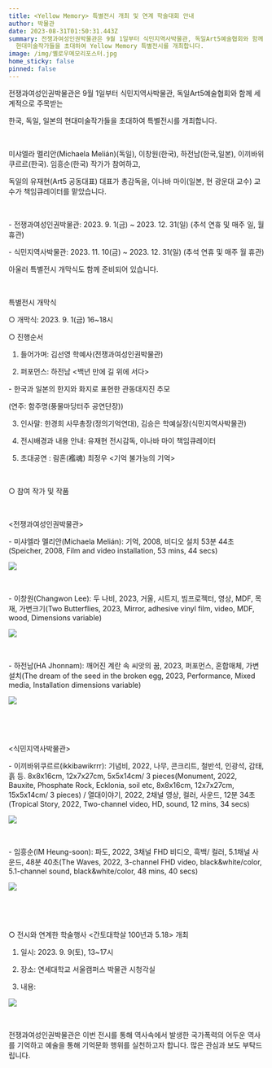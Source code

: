 ```yaml
---
title: <Yellow Memory> 특별전시 개최 및 연계 학술대회 안내
author: 박물관
date: 2023-08-31T01:50:31.443Z
summary: 전쟁과여성인권박물관은 9월 1일부터 식민지역사박물관, 독일Art5예술협회와 함께 세계적으로 주목받는 한국, 독일, 일본의
  현대미술작가들을 초대하여 Yellow Memory 특별전시를 개최합니다.
image: /img/옐로우메모리포스터.jpg
home_sticky: false
pinned: false
---
```

전쟁과여성인권박물관은 9월 1일부터 식민지역사박물관, 독일Art5예술협회와 함께 세계적으로 주목받는 

한국, 독일, 일본의 현대미술작가들을 초대하여 <Yellow Memory> 특별전시를 개최합니다. 

 ﻿

미샤엘라 멜리안(Michaela Melián)(독일), 이창원(한국), 하전남(한국,일본), 이끼바위쿠르르(한국). 임흥순(한국) 작가가 참여하고, 

독일의 유재현(Art5 공동대표) 대표가 총감독을, 이나바 마이(일본, 현 광운대 교수) 교수가 책임큐레이터를 맡았습니다.

 ﻿

\- 전쟁과여성인권박물관: 2023. 9. 1(금) ~ 2023. 12. 31(일) (추석 연휴 및 매주 일, 월 휴관)

\- 식민지역사박물관: 2023. 11. 10(금) ~ 2023. 12. 31(일) (추석 연휴 및 매주 월 휴관)

  

아울러 특별전시 개막식도 함께 준비되어 있습니다.

 ﻿

<Yellow Memory> 특별전시 개막식

○ 개막식: 2023. 9. 1(금) 16~18시

○ 진행순서

1. 들어가며: 김선영 학예사(전쟁과여성인권박물관)

2. 퍼포먼스: 하전남 <백년 만에 길 위에 서다>

\- 한국과 일본의 한지와 화지로 표현한 관동대지진 추모

(연주: 함주명(풍물마당터주 공연단장))

3. 인사말: 한경희 사무총장(정의기억연대), 김승은 학예실장(식민지역사박물관)

4. 전시배경과 내용 안내: 유재현 전시감독, 이나바 마이 책임큐레이터

5. 초대공연 : 람혼(襤魂) 최정우 <기억 불가능의 기억>

 ﻿



○ 참여 작가 및 작품

 ﻿

<﻿전쟁과여성인권박물관>

\- 미샤엘라 멜리안(Michaela Melián): 기억, 2008, 비디오 설치 53분 44초(Speicher, 2008, Film and video installation, 53 mins, 44 secs) 

![](/img/미샤엘라-멜리안_기억_2008_비디오-설치_53분-44초.jpg)

 ﻿

\-﻿ 이창원(Changwon Lee): 두 나비, 2023, 거울, 시트지, 빔프로젝터, 영상, MDF, 목재, 가변크기(Two Butterflies, 2023, Mirror, adhesive vinyl film, video, MDF, wood, Dimensions variable)

![](/img/이창원_두-나비_2023_거울_시트지_빔프로젝터_영상_mdf_목재_가변크기-가로형-.jpg)

 ﻿

\-﻿ 하전남(HA Jhonnam): 깨어진 계란 속 씨앗의 꿈, 2023, 퍼포먼스, 혼합매체, 가변설치(The dream of the seed in the broken egg, 2023, Performance, Mixed media, Installation dimensions variable)

 

![](/img/하전남_깨어진-계란-속-씨앗의-꿈_2023_퍼포먼스_혼합매체_가변설치.jpg)

﻿

 ﻿

<﻿식민지역사박물관>

\-﻿ 이끼바위쿠르르(ikkibawikrrr):  기념비, 2022, 나무, 콘크리트, 철반석, 인광석, 감태, 흙 등. 8x8x16cm, 12x7x27cm, 5x5x14cm/ 3 pieces(Monument, 2022, Bauxite, Phosphate Rock, Ecklonia, soil etc, 8x8x16cm, 12x7x27cm, 15x5x14cm/ 3 pieces) /  열대이야기, 2022, 2채널 영상, 컬러, 사운드, 12분 34초(Tropical Story, 2022, Two-channel video, HD, sound, 12 mins, 34 secs)

![](/img/이끼바위쿠르르_열대이야기_2022_2채널-영상_컬러_사운드_12분-34초.jpg)

 ﻿

\-﻿ 임흥순(IM Heung-soon): 파도, 2022, 3채널 FHD 비디오, 흑백/ 컬러, 5.1채널 사운드, 48분 40초(The Waves, 2022, 3-channel FHD video, black&white/color, 5.1-channel sound, black&white/color, 48 mins, 40 secs)

![](/img/임흥순_파도_2022_3채널-fhd-비디오_흑백컬러_5.1채널-사운드_48분-40초.png)

 ﻿

 ﻿

○ 전시와 연계한 학술행사 <간토대학살 100년과 5․18> 개최

1. 일시: 2023. 9. 9(토), 13~17시

2. 장소: 연세대학교 서울캠퍼스 박물관 시청각실

3. 내용:

![](/img/학술대회표.jpg)

  

 ﻿

전쟁과여성인권박물관은 이번 전시를 통해 역사속에서 발생한 국가폭력의 어두운 역사를 기억하고 예술을 통해 기억문화 행위를 실천하고자 합니다. 많은 관심과 보도 부탁드립니다.